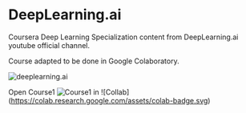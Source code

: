 # DeepLearning.ai 
Coursera Deep Learning Specialization content from DeepLearning.ai youtube official channel.

Course adapted to be done in Google Colaboratory.

![deeplearning.ai](https://raw.githubusercontent.com/Giffy/Coursera-DeepLearningSpecialization/master/images/deeplearningai.png)

Open Course1 ![Course1](https://colab.research.google.com/github/Giffy/Coursera-DeepLearningSpecialization/blob/master/Coursera_Deep_Learning_Specialization.ipynb) in ![Collab] (https://colab.research.google.com/assets/colab-badge.svg)
